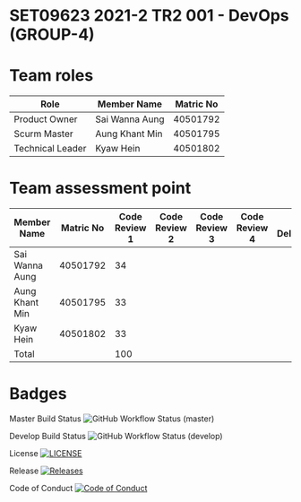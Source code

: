 <h1>SET09623 2021-2 TR2 001 - DevOps (GROUP-4)</h1> 

# Team roles

| Role       | Member Name    | Matric No |
|------------------|----------------|----------------------|
| Product Owner    | Sai Wanna Aung | 40501792             |
| Scurm Master     | Aung Khant Min | 40501795             |
| Technical Leader | Kyaw Hein      | 40501802             |

# Team assessment point
| Member Name    |Matric No      | Code Review 1 | Code Review 2 | Code Review 3 | Code Review 4 | Final Deliverable |
|----------------|------|---------------|---------------|---------------|---------------|-------------------|
| Sai Wanna Aung |40501792   | 34            |  |  |  |  |
| Aung Khant Min |40501795    | 33            |  |  |  |  |
| Kyaw Hein      |40501802   | 33            |  |  |  |  |
| Total          |           | 100           |  |  |  |  |

# Badges 
Master Build Status ![GitHub Workflow Status (master)](https://img.shields.io/github/workflow/status/SaiWunnaAung/group4/A%20workflow%20for%20my%20Group4%20App/master)

Develop Build Status ![GitHub Workflow Status (develop)](https://img.shields.io/github/workflow/status/SaiWunnaAung/group4/A%20workflow%20for%20my%20Group4%20App/develop)

License [![LICENSE](https://img.shields.io/github/license/SaiWunnaAung/group4.svg?style=flat-square)](https://github.com/SaiWunnaAung/group4/blob/master/LICENSE)

Release [![Releases](https://img.shields.io/github/release/SaiWunnaAung/group4/all.svg?style=flat-square)](https://github.com/SaiWunnaAung/group4/releases)

Code of Conduct [![Code of Conduct](https://img.shields.io/badge/code%20of-conduct-ff69b4.svg?style=flat)](https://github.com/SaiWunnaAung/group4/blob/master/CODE_OF_CONDUCT.md)